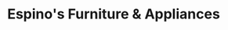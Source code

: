 ---
title: "Espino's Furniture & Appliances"
url: /pharr/espinos-furniture-und-appliances/
shop: Möbel
---